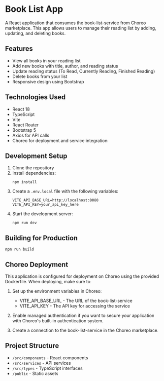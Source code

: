 # Book List App

A React application that consumes the book-list-service from Choreo marketplace. This app allows users to manage their reading list by adding, updating, and deleting books.

## Features

- View all books in your reading list
- Add new books with title, author, and reading status
- Update reading status (To Read, Currently Reading, Finished Reading)
- Delete books from your list
- Responsive design using Bootstrap

## Technologies Used

- React 18
- TypeScript
- Vite
- React Router
- Bootstrap 5
- Axios for API calls
- Choreo for deployment and service integration

## Development Setup

1. Clone the repository
2. Install dependencies:
   ```
   npm install
   ```
3. Create a `.env.local` file with the following variables:
   ```
   VITE_API_BASE_URL=http://localhost:8080
   VITE_API_KEY=your_api_key_here
   ```
4. Start the development server:
   ```
   npm run dev
   ```

## Building for Production

```
npm run build
```

## Choreo Deployment

This application is configured for deployment on Choreo using the provided Dockerfile. When deploying, make sure to:

1. Set up the environment variables in Choreo:
   - VITE_API_BASE_URL - The URL of the book-list-service
   - VITE_API_KEY - The API key for accessing the service

2. Enable managed authentication if you want to secure your application with Choreo's built-in authentication system.

3. Create a connection to the book-list-service in the Choreo marketplace.

## Project Structure

- `/src/components` - React components
- `/src/services` - API services
- `/src/types` - TypeScript interfaces
- `/public` - Static assets
```
